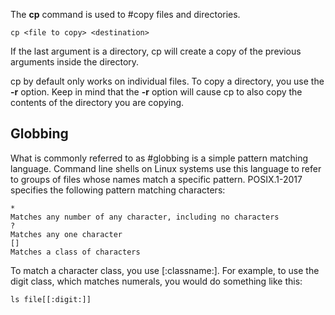The **cp** command is used to #copy files and directories.

```
cp <file to copy> <destination>
```

If the last argument is a directory, cp will create a copy of the previous arguments inside the
directory.

cp by default only works on individual files. To copy a directory, you use the **-r**
option. Keep in mind that the **-r** option will cause cp to also copy the contents of the directory you are copying.

## Globbing

What is commonly referred to as #globbing is a simple pattern matching language. Command line shells on Linux systems use this language to refer to groups of files whose names match a specific pattern. POSIX.1-2017 specifies the following pattern matching characters:

```
*
Matches any number of any character, including no characters
?
Matches any one character
[]
Matches a class of characters
```

To match a character class, you use [:classname:]. For example, to use the digit class, which matches numerals, you would do something like this:

```
ls file[[:digit:]]
```
